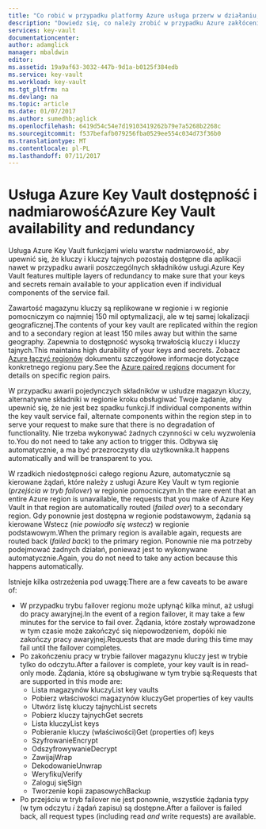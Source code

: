 ```yaml
---
title: "Co robić w przypadku platformy Azure usługa przerw w działaniu, który ma wpływ na usługi Azure Key Vault | Dokumentacja firmy Microsoft"
description: "Dowiedz się, co należy zrobić w przypadku Azure zakłócenia, który ma wpływ na usługi Azure Key Vault."
services: key-vault
documentationcenter: 
author: adamglick
manager: mbaldwin
editor: 
ms.assetid: 19a9af63-3032-447b-9d1a-b0125f384edb
ms.service: key-vault
ms.workload: key-vault
ms.tgt_pltfrm: na
ms.devlang: na
ms.topic: article
ms.date: 01/07/2017
ms.author: sumedhb;aglick
ms.openlocfilehash: 6419d54c54e7d19103419262b79e7a5268b2268c
ms.sourcegitcommit: f537befafb079256fba0529ee554c034d73f36b0
ms.translationtype: MT
ms.contentlocale: pl-PL
ms.lasthandoff: 07/11/2017
---
```

# <a name="azure-key-vault-availability-and-redundancy"></a><span data-ttu-id="ee18f-103">Usługa Azure Key Vault dostępność i nadmiarowość</span><span class="sxs-lookup"><span data-stu-id="ee18f-103">Azure Key Vault availability and redundancy</span></span>
<span data-ttu-id="ee18f-104">Usługa Azure Key Vault funkcjami wielu warstw nadmiarowość, aby upewnić się, że kluczy i kluczy tajnych pozostają dostępne dla aplikacji nawet w przypadku awarii poszczególnych składników usługi.</span><span class="sxs-lookup"><span data-stu-id="ee18f-104">Azure Key Vault features multiple layers of redundancy to make sure that your keys and secrets remain available to your application even if individual components of the service fail.</span></span>

<span data-ttu-id="ee18f-105">Zawartość magazynu kluczy są replikowane w regionie i w regionie pomocniczym co najmniej 150 mil optymalizacji, ale w tej samej lokalizacji geograficznej.</span><span class="sxs-lookup"><span data-stu-id="ee18f-105">The contents of your key vault are replicated within the region and to a secondary region at least 150 miles away but within the same geography.</span></span> <span data-ttu-id="ee18f-106">Zapewnia to dostępność wysoką trwałością kluczy i kluczy tajnych.</span><span class="sxs-lookup"><span data-stu-id="ee18f-106">This maintains high durability of your keys and secrets.</span></span> <span data-ttu-id="ee18f-107">Zobacz [Azure łączyć regionów](https://docs.microsoft.com/en-us/azure/best-practices-availability-paired-regions) dokumentu szczegółowe informacje dotyczące konkretnego regionu pary.</span><span class="sxs-lookup"><span data-stu-id="ee18f-107">See the [Azure paired regions](https://docs.microsoft.com/en-us/azure/best-practices-availability-paired-regions) document for details on specific region pairs.</span></span>

<span data-ttu-id="ee18f-108">W przypadku awarii pojedynczych składników w usłudze magazyn kluczy, alternatywne składniki w regionie kroku obsługiwać Twoje żądanie, aby upewnić się, że nie jest bez spadku funkcji.</span><span class="sxs-lookup"><span data-stu-id="ee18f-108">If individual components within the key vault service fail, alternate components within the region step in to serve your request to make sure that there is no degradation of functionality.</span></span> <span data-ttu-id="ee18f-109">Nie trzeba wykonywać żadnych czynności w celu wyzwolenia to.</span><span class="sxs-lookup"><span data-stu-id="ee18f-109">You do not need to take any action to trigger this.</span></span> <span data-ttu-id="ee18f-110">Odbywa się automatycznie, a ma być przezroczysty dla użytkownika.</span><span class="sxs-lookup"><span data-stu-id="ee18f-110">It happens automatically and will be transparent to you.</span></span>

<span data-ttu-id="ee18f-111">W rzadkich niedostępności całego regionu Azure, automatycznie są kierowane żądań, które należy z usługi Azure Key Vault w tym regionie (*przejścia w tryb failover*) w regionie pomocniczym.</span><span class="sxs-lookup"><span data-stu-id="ee18f-111">In the rare event that an entire Azure region is unavailable, the requests that you make of Azure Key Vault in that region are automatically routed (*failed over*) to a secondary region.</span></span> <span data-ttu-id="ee18f-112">Gdy ponownie jest dostępna w regionie podstawowym, żądania są kierowane Wstecz (*nie powiodło się wstecz*) w regionie podstawowym.</span><span class="sxs-lookup"><span data-stu-id="ee18f-112">When the primary region is available again, requests are routed back (*failed back*) to the primary region.</span></span> <span data-ttu-id="ee18f-113">Ponownie nie ma potrzeby podejmować żadnych działań, ponieważ jest to wykonywane automatycznie.</span><span class="sxs-lookup"><span data-stu-id="ee18f-113">Again, you do not need to take any action because this happens automatically.</span></span>

<span data-ttu-id="ee18f-114">Istnieje kilka ostrzeżenia pod uwagę:</span><span class="sxs-lookup"><span data-stu-id="ee18f-114">There are a few caveats to be aware of:</span></span>

* <span data-ttu-id="ee18f-115">W przypadku trybu failover regionu może upłynąć kilka minut, aż usługi do pracy awaryjnej.</span><span class="sxs-lookup"><span data-stu-id="ee18f-115">In the event of a region failover, it may take a few minutes for the service to fail over.</span></span> <span data-ttu-id="ee18f-116">Żądania, które zostały wprowadzone w tym czasie może zakończyć się niepowodzeniem, dopóki nie zakończy pracy awaryjnej.</span><span class="sxs-lookup"><span data-stu-id="ee18f-116">Requests that are made during this time may fail until the failover completes.</span></span>
* <span data-ttu-id="ee18f-117">Po zakończeniu pracy w trybie failover magazynu kluczy jest w trybie tylko do odczytu.</span><span class="sxs-lookup"><span data-stu-id="ee18f-117">After a failover is complete, your key vault is in read-only mode.</span></span> <span data-ttu-id="ee18f-118">Żądania, które są obsługiwane w tym trybie są:</span><span class="sxs-lookup"><span data-stu-id="ee18f-118">Requests that are supported in this mode are:</span></span>
  * <span data-ttu-id="ee18f-119">Lista magazynów kluczy</span><span class="sxs-lookup"><span data-stu-id="ee18f-119">List key vaults</span></span>
  * <span data-ttu-id="ee18f-120">Pobierz właściwości magazynów kluczy</span><span class="sxs-lookup"><span data-stu-id="ee18f-120">Get properties of key vaults</span></span>
  * <span data-ttu-id="ee18f-121">Utwórz listę kluczy tajnych</span><span class="sxs-lookup"><span data-stu-id="ee18f-121">List secrets</span></span>
  * <span data-ttu-id="ee18f-122">Pobierz kluczy tajnych</span><span class="sxs-lookup"><span data-stu-id="ee18f-122">Get secrets</span></span>
  * <span data-ttu-id="ee18f-123">Lista kluczy</span><span class="sxs-lookup"><span data-stu-id="ee18f-123">List keys</span></span>
  * <span data-ttu-id="ee18f-124">Pobieranie kluczy (właściwości)</span><span class="sxs-lookup"><span data-stu-id="ee18f-124">Get (properties of) keys</span></span>
  * <span data-ttu-id="ee18f-125">Szyfrowanie</span><span class="sxs-lookup"><span data-stu-id="ee18f-125">Encrypt</span></span>
  * <span data-ttu-id="ee18f-126">Odszyfrowywanie</span><span class="sxs-lookup"><span data-stu-id="ee18f-126">Decrypt</span></span>
  * <span data-ttu-id="ee18f-127">Zawijaj</span><span class="sxs-lookup"><span data-stu-id="ee18f-127">Wrap</span></span>
  * <span data-ttu-id="ee18f-128">Dekodowanie</span><span class="sxs-lookup"><span data-stu-id="ee18f-128">Unwrap</span></span>
  * <span data-ttu-id="ee18f-129">Weryfikuj</span><span class="sxs-lookup"><span data-stu-id="ee18f-129">Verify</span></span>
  * <span data-ttu-id="ee18f-130">Zaloguj się</span><span class="sxs-lookup"><span data-stu-id="ee18f-130">Sign</span></span>
  * <span data-ttu-id="ee18f-131">Tworzenie kopii zapasowych</span><span class="sxs-lookup"><span data-stu-id="ee18f-131">Backup</span></span>
* <span data-ttu-id="ee18f-132">Po przejściu w tryb failover nie jest ponownie, wszystkie żądania typy (w tym odczytu *i* żądań zapisu) są dostępne.</span><span class="sxs-lookup"><span data-stu-id="ee18f-132">After a failover is failed back, all request types (including read *and* write requests) are available.</span></span>

